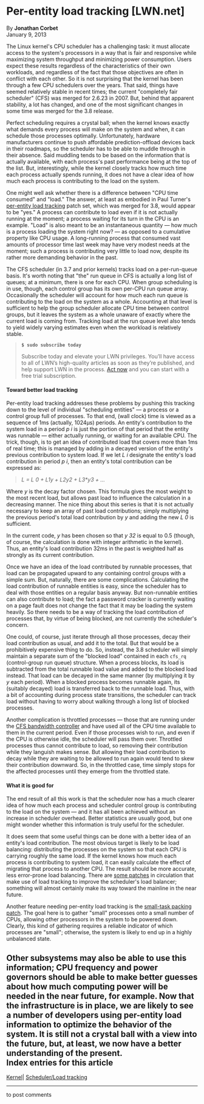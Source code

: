 # Per-entity load tracking [LWN.net]

By **Jonathan Corbet**  
January 9, 2013 

The Linux kernel's CPU scheduler has a challenging task: it must allocate access to the system's processors in a way that is fair and responsive while maximizing system throughput and minimizing power consumption. Users expect these results regardless of the characteristics of their own workloads, and regardless of the fact that those objectives are often in conflict with each other. So it is not surprising that the kernel has been through a few CPU schedulers over the years. That said, things have seemed relatively stable in recent times; the current "completely fair scheduler" (CFS) was merged for 2.6.23 in 2007. But, behind that apparent stability, a lot has changed, and one of the most significant changes in some time was merged for the 3.8 release. 

Perfect scheduling requires a crystal ball; when the kernel knows exactly what demands every process will make on the system and when, it can schedule those processes optimally. Unfortunately, hardware manufacturers continue to push affordable prediction-offload devices back in their roadmaps, so the scheduler has to be able to muddle through in their absence. Said muddling tends to be based on the information that is actually available, with each process's past performance being at the top of the list. But, interestingly, while the kernel closely tracks how much time each process actually spends running, it does not have a clear idea of how much each process is contributing to the load on the system. 

One might well ask whether there is a difference between "CPU time consumed" and "load." The answer, at least as embodied in Paul Turner's [per-entity load tracking](/Articles/513135/) patch set, which was merged for 3.8, would appear to be "yes." A process can contribute to load even if it is not actually running at the moment; a process waiting for its turn in the CPU is an example. "Load" is also meant to be an instantaneous quantity — how much is a process loading the system right now? — as opposed to a cumulative property like CPU usage. A long-running process that consumed vast amounts of processor time last week may have very modest needs at the moment; such a process is contributing very little to load now, despite its rather more demanding behavior in the past. 

The CFS scheduler (in 3.7 and prior kernels) tracks load on a per-run-queue basis. It's worth noting that "the" run queue in CFS is actually a long list of queues; at a minimum, there is one for each CPU. When group scheduling is in use, though, each control group has its own per-CPU run queue array. Occasionally the scheduler will account for how much each run queue is contributing to the load on the system as a whole. Accounting at that level is sufficient to help the group scheduler allocate CPU time between control groups, but it leaves the system as a whole unaware of exactly where the current load is coming from. Tracking load at the run queue level also tends to yield widely varying estimates even when the workload is relatively stable. 

> **`$ sudo subscribe today`**
> 
> Subscribe today and elevate your LWN privileges. You’ll have access to all of LWN’s high-quality articles as soon as they’re published, and help support LWN in the process. [Act now](https://lwn.net/Promo/nst-sudo/claim) and you can start with a free trial subscription. 

#### Toward better load tracking

Per-entity load tracking addresses these problems by pushing this tracking down to the level of individual "scheduling entities" — a process or a control group full of processes. To that end, (wall clock) time is viewed as a sequence of 1ms (actually, 1024µs) periods. An entity's contribution to the system load in a period _p i_ is just the portion of that period that the entity was runnable — either actually running, or waiting for an available CPU. The trick, though, is to get an idea of contributed load that covers more than 1ms of real time; this is managed by adding in a decayed version of the entity's previous contribution to system load. If we let _L i_ designate the entity's load contribution in period _p i_, then an entity's total contribution can be expressed as: 

> _L = L 0 \+ L1*y + L2*y2 \+ L3*y3 \+ ..._

Where _y_ is the decay factor chosen. This formula gives the most weight to the most recent load, but allows past load to influence the calculation in a decreasing manner. The nice thing about this series is that it is not actually necessary to keep an array of past load contributions; simply multiplying the previous period's total load contribution by _y_ and adding the new _L 0_ is sufficient. 

In the current code, _y_ has been chosen so that _y 32_ is equal to 0.5 (though, of course, the calculation is done with integer arithmetic in the kernel). Thus, an entity's load contribution 32ms in the past is weighted half as strongly as its current contribution. 

Once we have an idea of the load contributed by runnable processes, that load can be propagated upward to any containing control groups with a simple sum. But, naturally, there are some complications. Calculating the load contribution of runnable entities is easy, since the scheduler has to deal with those entities on a regular basis anyway. But non-runnable entities can also contribute to load; the fact a password cracker is currently waiting on a page fault does not change the fact that it may be loading the system heavily. So there needs to be a way of tracking the load contribution of processes that, by virtue of being blocked, are not currently the scheduler's concern. 

One could, of course, just iterate through all those processes, decay their load contribution as usual, and add it to the total. But that would be a prohibitively expensive thing to do. So, instead, the 3.8 scheduler will simply maintain a separate sum of the "blocked load" contained in each `cfs_rq` (control-group run queue) structure. When a process blocks, its load is subtracted from the total runnable load value and added to the blocked load instead. That load can be decayed in the same manner (by multiplying it by _y_ each period). When a blocked process becomes runnable again, its (suitably decayed) load is transferred back to the runnable load. Thus, with a bit of accounting during process state transitions, the scheduler can track load without having to worry about walking through a long list of blocked processes. 

Another complication is throttled processes — those that are running under the [CFS bandwidth controller](/Articles/428230/) and have used all of the CPU time available to them in the current period. Even if those processes wish to run, and even if the CPU is otherwise idle, the scheduler will pass them over. Throttled processes thus cannot contribute to load, so removing their contribution while they languish makes sense. But allowing their load contribution to decay while they are waiting to be allowed to run again would tend to skew their contribution downward. So, in the throttled case, time simply stops for the affected processes until they emerge from the throttled state. 

#### What it is good for

The end result of all this work is that the scheduler now has a much clearer idea of how much each process and scheduler control group is contributing to the load on the system — and it has all been achieved without an increase in scheduler overhead. Better statistics are usually good, but one might wonder whether this information is truly useful for the scheduler. 

It does seem that some useful things can be done with a better idea of an entity's load contribution. The most obvious target is likely to be load balancing: distributing the processes on the system so that each CPU is carrying roughly the same load. If the kernel knows how much each process is contributing to system load, it can easily calculate the effect of migrating that process to another CPU. The result should be more accurate, less error-prone load balancing. There are [some patches](/Articles/521272/) in circulation that make use of load tracking to improve the scheduler's load balancer; something will almost certainly make its way toward the mainline in the near future. 

Another feature needing per-entity load tracking is the [small-task packing patch](/Articles/520857/). The goal here is to gather "small" processes onto a small number of CPUs, allowing other processors in the system to be powered down. Clearly, this kind of gathering requires a reliable indicator of which processes are "small"; otherwise, the system is likely to end up in a highly unbalanced state. 

Other subsystems may also be able to use this information; CPU frequency and power governors should be able to make better guesses about how much computing power will be needed in the near future, for example. Now that the infrastructure is in place, we are likely to see a number of developers using per-entity load information to optimize the behavior of the system. It is still not a crystal ball with a view into the future, but, at least, we now have a better understanding of the present.  
Index entries for this article  
---  
[Kernel](/Kernel/Index)| [Scheduler/Load tracking](/Kernel/Index#Scheduler-Load_tracking)  
  


* * *

to post comments 
